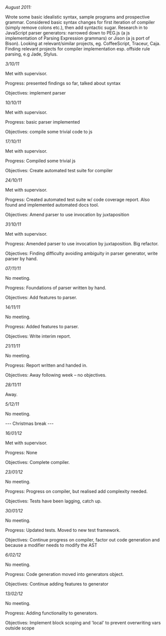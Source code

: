 *August 2011:*

Wrote some basic idealistic syntax, sample programs and prospective grammar.
Considered basic syntax changes for first iteration of compiler (simply remove colons etc.), then add syntactic sugar.
Research in to JavaScript parser generators: narrowed down to PEG.js (a js implementation of Parsing Expression grammars) or Jison (a js port of Bison).
Looking at relevant/similar projects, eg. CoffeeScript, Traceur, Caja.
Finding relevant projects for compiler implementation esp. offside rule parsing, e.g Jade, Stylus.

*3/10/11*

Met with supervisor.

Progress: presented findings so far, talked about syntax

Objectives: implement parser

*10/10/11*

Met with supervisor.

Progress: basic parser implemented

Objectives: compile some trivial code to js

*17/10/11*

Met with supervisor.

Progress: Compiled some trivial js

Objectives: Create automated test suite for compiler

*24/10/11*

Met with supervisor.

Progress: Created automated test suite w/ code coverage report. Also found and implemented automated docs tool.

Objectives: Amend parser to use invocation by juxtaposition

*31/10/11*

Met with supervisor.

Progress: Amended parser to use invocation by juxtaposition. Big refactor.

Objectives: Finding difficulty avoiding ambiguity in parser generator, write parser by hand.

*07/11/11*

No meeting.

Progress: Foundations of parser written by hand.

Objectives: Add features to parser.

*14/11/11*

No meeting.

Progress: Added features to parser.

Objectives: Write interim report.

*21/11/11*

No meeting.

Progress: Report written and handed in.

Objectives: Away following week – no objectives.


*28/11/11*

Away.

*5/12/11*

No meeting.


--- Christmas break ---


*16/01/12*

Met with supervisor.

Progress: None

Objectives: Complete compiler.


*23/01/12*

No meeting.

Progress: Progress on compiler, but realised add complexity needed.

Objectives: Tests have been lagging, catch up.


*30/01/12*

No meeting.

Progress: Updated tests. Moved to new test framework.

Objectives: Continue progress on compiler, factor out code generation and because a modifier needs to modify the AST

*6/02/12*

No meeting.

Progress: Code generation moved into generators object.

Objectives: Continue adding features to generator


*13/02/12*

No meeting.

Progress: Adding functionality to generators.

Objectives: Implement block scoping and 'local' to prevent overwriting vars outside scope
